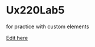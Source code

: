 # Ux220Lab5
for practice with custom elements

[Edit here](https://diy-pwa.dev/~/gh/jagdeepsgill888/Ux220Lab5)
